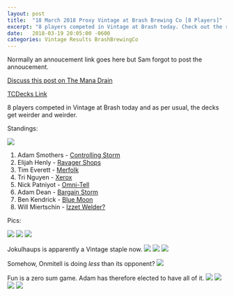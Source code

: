 ```yaml
---
layout: post
title:  "18 March 2018 Proxy Vintage at Brash Brewing Co [8 Players]"
excerpt: "8 players competed in Vintage at Brash today. Check out the results!"
date:   2018-03-19 20:05:00 -0600
categories: Vintage Results BrashBrewingCo
---
```


Normally an annoucement link goes here but Sam forgot to post the annoucement.

[Discuss this post on The Mana Drain](http://themanadrain.com/topic/1822/18-march-2018-proxy-vintage-brash-brewing-co-10-players)

[TCDecks Link](http://tcdecks.net/deck.php?id=27029)

8 players competed in Vintage at Brash today and as per usual, the decks get weirder and weirder.

Standings:

![](https://images.lonestarlhurgoyfs.com/2018/03/18/standings.png)

1. Adam Smothers - [Controlling Storm](https://images.lonestarlhurgoyfs.com/2018/03/18/deck-1.jpg)
2. Elijah Henly - [Ravager Shops](https://images.lonestarlhurgoyfs.com/2018/03/18/deck-2.jpg)
3. Tim Everett - [Merfolk](https://images.lonestarlhurgoyfs.com/2018/03/18/deck-3.jpg)
4. Tri Nguyen - [Xerox](https://images.lonestarlhurgoyfs.com/2018/03/18/deck-4.jpg)
5. Nick Patniyot - [Omni-Tell](https://images.lonestarlhurgoyfs.com/2018/03/18/deck-5.jpg)
6. Adam Dean - [Bargain Storm](https://images.lonestarlhurgoyfs.com/2018/03/18/deck-6.jpg)
7. Ben Kendrick - [Blue Moon](https://images.lonestarlhurgoyfs.com/2018/03/18/deck-7.jpg)
8. Will Miertschin - [Izzet Welder?](https://images.lonestarlhurgoyfs.com/2018/03/18/deck-8.jpg)

Pics:

![](https://images.lonestarlhurgoyfs.com/2018/03/18/1.jpg)
![](https://images.lonestarlhurgoyfs.com/2018/03/18/2.jpg)
![](https://images.lonestarlhurgoyfs.com/2018/03/18/3.jpg)

Jokulhaups is apparently a Vintage staple now.
![](https://images.lonestarlhurgoyfs.com/2018/03/18/4.jpg)
![](https://images.lonestarlhurgoyfs.com/2018/03/18/5.jpg)
![](https://images.lonestarlhurgoyfs.com/2018/03/18/6.jpg)

Somehow, Onmitell is doing *less* than its opponent?
![](https://images.lonestarlhurgoyfs.com/2018/03/18/7.jpg)

Fun is a zero sum game. Adam has therefore elected to have all of it.
![](https://images.lonestarlhurgoyfs.com/2018/03/18/8.jpg)
![](https://images.lonestarlhurgoyfs.com/2018/03/18/9.jpg)
![](https://images.lonestarlhurgoyfs.com/2018/03/18/10.jpg)
![](https://images.lonestarlhurgoyfs.com/2018/03/18/11.jpg)